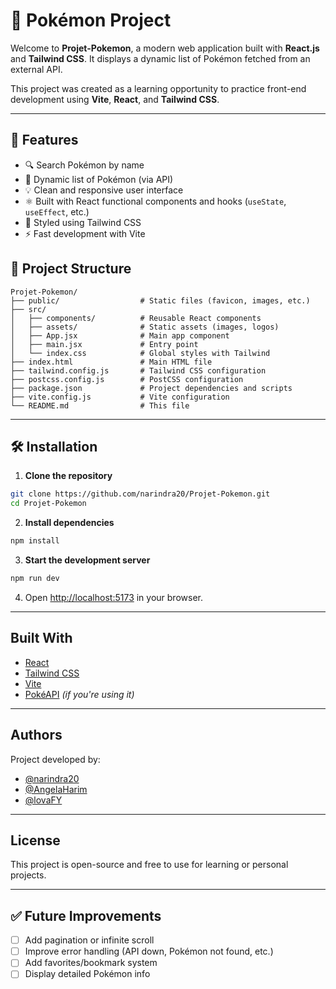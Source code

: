 # 🧩 Pokémon Project

Welcome to **Projet-Pokemon**, a modern web application built with **React.js** and **Tailwind CSS**. It displays a dynamic list of Pokémon fetched from an external API.

This project was created as a learning opportunity to practice front-end development using **Vite**, **React**, and **Tailwind CSS**.

---

## 🚀 Features

- 🔍 Search Pokémon by name
- 📜 Dynamic list of Pokémon (via API)
- 💡 Clean and responsive user interface
- ⚛️ Built with React functional components and hooks (`useState`, `useEffect`, etc.)
- 🎨 Styled using Tailwind CSS
- ⚡ Fast development with Vite


## 📁 Project Structure

```
Projet-Pokemon/
├── public/                  # Static files (favicon, images, etc.)
├── src/
│   ├── components/          # Reusable React components
│   ├── assets/              # Static assets (images, logos)
│   ├── App.jsx              # Main app component
│   ├── main.jsx             # Entry point
│   └── index.css            # Global styles with Tailwind
├── index.html               # Main HTML file
├── tailwind.config.js       # Tailwind CSS configuration
├── postcss.config.js        # PostCSS configuration
├── package.json             # Project dependencies and scripts
├── vite.config.js           # Vite configuration
└── README.md                # This file 
```

---

## 🛠️ Installation

1. **Clone the repository**

```bash
git clone https://github.com/narindra20/Projet-Pokemon.git
cd Projet-Pokemon
```

2. **Install dependencies**

```bash
npm install
```

3. **Start the development server**

```bash
npm run dev
```

4. Open [http://localhost:5173](http://localhost:5173) in your browser.

---

##  Built With

- [React](https://reactjs.org/)
- [Tailwind CSS](https://tailwindcss.com/)
- [Vite](https://vitejs.dev/)
- [PokéAPI](https://pokeapi.co/) *(if you're using it)*

---

##  Authors

Project developed by:

- [@narindra20](https://github.com/narindra20)
- [@AngelaHarim](https://github.com/Angela-Harim)
- [@lovaFY](https://github.com/lovaFy)

---

##  License

This project is open-source and free to use for learning or personal projects.

---

## ✅ Future Improvements

- [ ] Add pagination or infinite scroll
- [ ] Improve error handling (API down, Pokémon not found, etc.)
- [ ] Add favorites/bookmark system
- [ ] Display detailed Pokémon info
